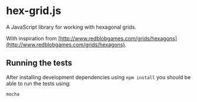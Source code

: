 hex-grid.js
===========
A JavaScript library for working with hexagonal grids.

With inspiration from
[http://www.redblobgames.com/grids/hexagons](http://www.redblobgames.com/grids/hexagons).

Running the tests
-----------------
After installing development dependencies using `npm install` you should be
able to run the tests using:
```
mocha
```
